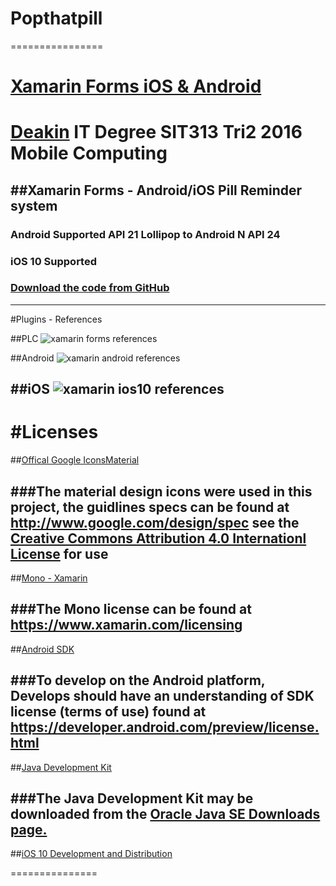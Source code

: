 # Popthatpill
================
# [Xamarin Forms iOS & Android](https://github.com/xamarin/Xamarin.Forms)

# [Deakin](http://www.deakin.edu.au/) IT Degree SIT313 Tri2 2016 Mobile Computing 

##Xamarin Forms - Android/iOS Pill Reminder system
-----------------

### Android Supported API 21 Lollipop to Android N API 24
### iOS 10 Supported
### [Download the code from GitHub](https://github.com/Winseral/Popthatpill)

-----------------
#Plugins - References

##PLC
![xamarin forms references](https://cloud.githubusercontent.com/assets/12288812/18732188/8cb845c2-80a4-11e6-88b5-1b3ee0b652f8.PNG)

##Android
![xamarin android references](https://cloud.githubusercontent.com/assets/12288812/18732195/a405434c-80a4-11e6-92df-0776f97a158a.PNG)

##iOS
![xamarin ios10 references](https://cloud.githubusercontent.com/assets/12288812/18732199/abed958c-80a4-11e6-9051-1f79953b4bc7.PNG)
--------------

#Licenses
===============
##[Offical Google IconsMaterial](http://www.google.com/design/spec/style/icons.html#icons-system-icons)

###The material design icons were used in this project, the guidlines specs can be found at http://www.google.com/design/spec see the [Creative Commons Attribution 4.0 Internationl License](http://creativecommons.org/licenses/by/4.0/) for use
--------------
##[Mono - Xamarin](https://www.xamarin.com/licensing)

###The Mono license can be found at https://www.xamarin.com/licensing
-------------
##[Android SDK](https://developer.android.com/preview/license.html)

###To develop on the Android platform, Develops should have an understanding of SDK license (terms of use) found at https://developer.android.com/preview/license.html
-------------
##[Java Development Kit](http://www.oracle.com/technetwork/java/javase/downloads/index.html)

###The Java Development Kit may be downloaded from the [Oracle Java SE Downloads page.](http://www.oracle.com/technetwork/java/javase/downloads/index.html)
-------------

##[iOS 10 Development and Distribution](https://developer.apple.com/macos/distribution/)

===============
